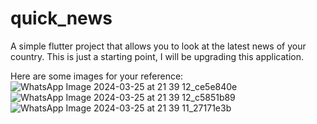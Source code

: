 # quick_news

A simple flutter project that allows you to look at the latest news of your country. This is just a starting point, I will be upgrading this application.

Here are some images for your reference:
![WhatsApp Image 2024-03-25 at 21 39 12_ce5e840e](https://github.com/devasaya2003/Quick-News/assets/101182781/03644169-f8b4-4550-9b5b-f3411c83cd90)
![WhatsApp Image 2024-03-25 at 21 39 12_c5851b89](https://github.com/devasaya2003/Quick-News/assets/101182781/316ad756-1c32-4939-80a3-e4b2ecb87cb4)
![WhatsApp Image 2024-03-25 at 21 39 11_27171e3b](https://github.com/devasaya2003/Quick-News/assets/101182781/d34ba183-7e4f-42f9-94f1-f589d796732c)





